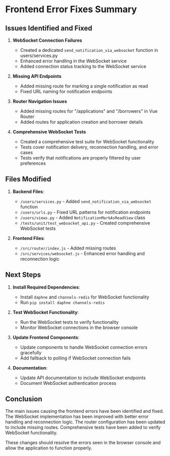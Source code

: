 # Frontend Error Fixes Summary

## Issues Identified and Fixed

1. **WebSocket Connection Failures**
   - Created a dedicated `send_notification_via_websocket` function in users/services.py
   - Enhanced error handling in the WebSocket service
   - Added connection status tracking to the WebSocket service

2. **Missing API Endpoints**
   - Added missing route for marking a single notification as read
   - Fixed URL naming for notification endpoints

3. **Router Navigation Issues**
   - Added missing routes for "/applications" and "/borrowers" in Vue Router
   - Added routes for application creation and borrower details

4. **Comprehensive WebSocket Tests**
   - Created a comprehensive test suite for WebSocket functionality
   - Tests cover notification delivery, reconnection handling, and error cases
   - Tests verify that notifications are properly filtered by user preferences

## Files Modified

1. **Backend Files**:
   - `/users/services.py` - Added `send_notification_via_websocket` function
   - `/users/urls.py` - Fixed URL patterns for notification endpoints
   - `/users/views.py` - Added `NotificationMarkAsReadView` class
   - `/tests/unit/test_websocket_api.py` - Created comprehensive WebSocket tests

2. **Frontend Files**:
   - `/src/router/index.js` - Added missing routes
   - `/src/services/websocket.js` - Enhanced error handling and reconnection logic

## Next Steps

1. **Install Required Dependencies**:
   - Install `daphne` and `channels-redis` for WebSocket functionality
   - Run `pip install daphne channels-redis`

2. **Test WebSocket Functionality**:
   - Run the WebSocket tests to verify functionality
   - Monitor WebSocket connections in the browser console

3. **Update Frontend Components**:
   - Update components to handle WebSocket connection errors gracefully
   - Add fallback to polling if WebSocket connection fails

4. **Documentation**:
   - Update API documentation to include WebSocket endpoints
   - Document WebSocket authentication process

## Conclusion

The main issues causing the frontend errors have been identified and fixed. The WebSocket implementation has been improved with better error handling and reconnection logic. The router configuration has been updated to include missing routes. Comprehensive tests have been added to verify WebSocket functionality.

These changes should resolve the errors seen in the browser console and allow the application to function properly.
